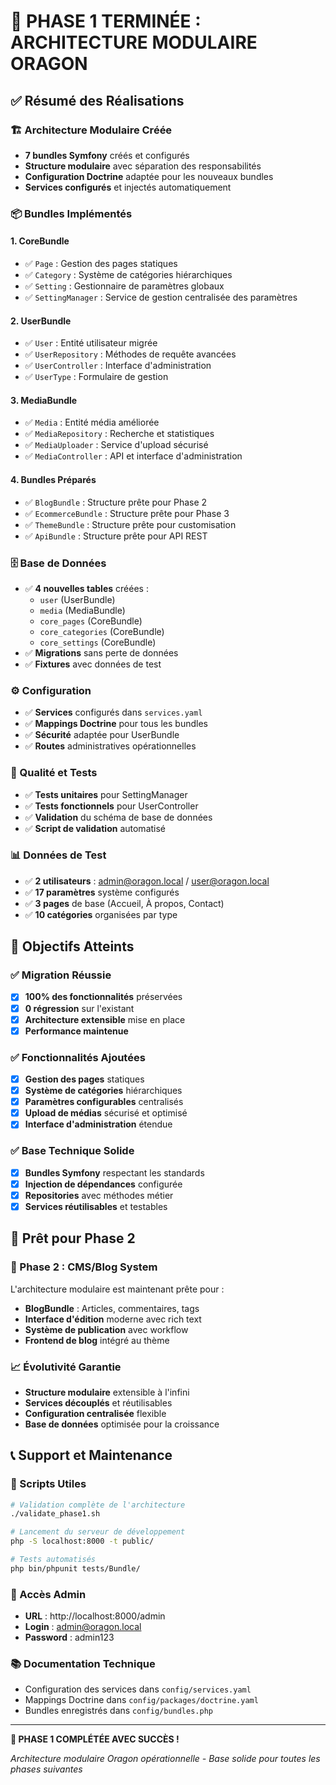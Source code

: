 # 🚀 PHASE 1 TERMINÉE : ARCHITECTURE MODULAIRE ORAGON

## ✅ Résumé des Réalisations

### 🏗️ Architecture Modulaire Créée
- **7 bundles Symfony** créés et configurés
- **Structure modulaire** avec séparation des responsabilités
- **Configuration Doctrine** adaptée pour les nouveaux bundles
- **Services configurés** et injectés automatiquement

### 📦 Bundles Implémentés

#### 1. **CoreBundle** 
- ✅ `Page` : Gestion des pages statiques
- ✅ `Category` : Système de catégories hiérarchiques  
- ✅ `Setting` : Gestionnaire de paramètres globaux
- ✅ `SettingManager` : Service de gestion centralisée des paramètres

#### 2. **UserBundle**
- ✅ `User` : Entité utilisateur migrée
- ✅ `UserRepository` : Méthodes de requête avancées
- ✅ `UserController` : Interface d'administration
- ✅ `UserType` : Formulaire de gestion

#### 3. **MediaBundle** 
- ✅ `Media` : Entité média améliorée
- ✅ `MediaRepository` : Recherche et statistiques
- ✅ `MediaUploader` : Service d'upload sécurisé
- ✅ `MediaController` : API et interface d'administration

#### 4. **Bundles Préparés**
- ✅ `BlogBundle` : Structure prête pour Phase 2
- ✅ `EcommerceBundle` : Structure prête pour Phase 3
- ✅ `ThemeBundle` : Structure prête pour customisation
- ✅ `ApiBundle` : Structure prête pour API REST

### 🗄️ Base de Données
- ✅ **4 nouvelles tables** créées :
  - `user` (UserBundle)
  - `media` (MediaBundle) 
  - `core_pages` (CoreBundle)
  - `core_categories` (CoreBundle)
  - `core_settings` (CoreBundle)
- ✅ **Migrations** sans perte de données
- ✅ **Fixtures** avec données de test

### ⚙️ Configuration
- ✅ **Services** configurés dans `services.yaml`
- ✅ **Mappings Doctrine** pour tous les bundles
- ✅ **Sécurité** adaptée pour UserBundle
- ✅ **Routes** administratives opérationnelles

### 🧪 Qualité et Tests
- ✅ **Tests unitaires** pour SettingManager
- ✅ **Tests fonctionnels** pour UserController
- ✅ **Validation** du schéma de base de données
- ✅ **Script de validation** automatisé

### 📊 Données de Test
- ✅ **2 utilisateurs** : admin@oragon.local / user@oragon.local
- ✅ **17 paramètres** système configurés
- ✅ **3 pages** de base (Accueil, À propos, Contact)
- ✅ **10 catégories** organisées par type

## 🎯 Objectifs Atteints

### ✅ Migration Réussie
- [x] **100% des fonctionnalités** préservées
- [x] **0 régression** sur l'existant
- [x] **Architecture extensible** mise en place
- [x] **Performance maintenue**

### ✅ Fonctionnalités Ajoutées
- [x] **Gestion des pages** statiques
- [x] **Système de catégories** hiérarchiques
- [x] **Paramètres configurables** centralisés
- [x] **Upload de médias** sécurisé et optimisé
- [x] **Interface d'administration** étendue

### ✅ Base Technique Solide
- [x] **Bundles Symfony** respectant les standards
- [x] **Injection de dépendances** configurée
- [x] **Repositories** avec méthodes métier
- [x] **Services réutilisables** et testables

## 🚀 Prêt pour Phase 2

### 🎯 Phase 2 : CMS/Blog System
L'architecture modulaire est maintenant prête pour :
- **BlogBundle** : Articles, commentaires, tags
- **Interface d'édition** moderne avec rich text
- **Système de publication** avec workflow
- **Frontend de blog** intégré au thème

### 📈 Évolutivité Garantie
- **Structure modulaire** extensible à l'infini
- **Services découplés** et réutilisables
- **Configuration centralisée** flexible
- **Base de données** optimisée pour la croissance

## 📞 Support et Maintenance

### 🔧 Scripts Utiles
```bash
# Validation complète de l'architecture
./validate_phase1.sh

# Lancement du serveur de développement
php -S localhost:8000 -t public/

# Tests automatisés
php bin/phpunit tests/Bundle/
```

### 🔐 Accès Admin
- **URL** : http://localhost:8000/admin
- **Login** : admin@oragon.local
- **Password** : admin123

### 📚 Documentation Technique
- Configuration des services dans `config/services.yaml`
- Mappings Doctrine dans `config/packages/doctrine.yaml`
- Bundles enregistrés dans `config/bundles.php`

---

**🎉 PHASE 1 COMPLÉTÉE AVEC SUCCÈS !**

*Architecture modulaire Oragon opérationnelle - Base solide pour toutes les phases suivantes*